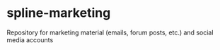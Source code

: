 spline-marketing
================

Repository for marketing material (emails, forum posts, etc.) and social media accounts
